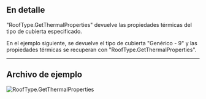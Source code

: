 ## En detalle
"RoofType.GetThermalProperties" devuelve las propiedades térmicas del tipo de cubierta especificado.

En el ejemplo siguiente, se devuelve el tipo de cubierta "Genérico - 9" y las propiedades térmicas se recuperan con "RoofType.GetThermalProperties".
___
## Archivo de ejemplo

![RoofType.GetThermalProperties](./Revit.Elements.RoofType.GetThermalProperties_img.jpg)
